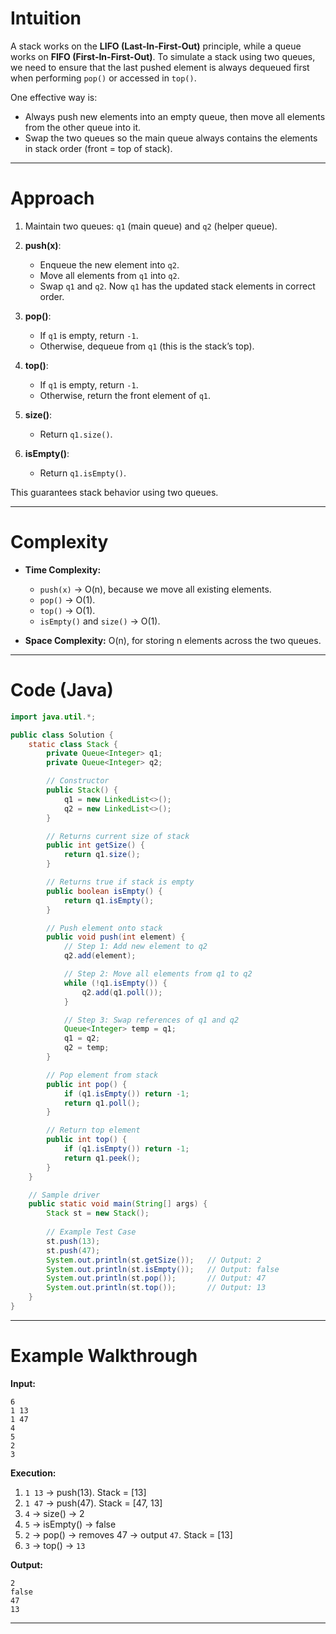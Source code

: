 # Intuition

A stack works on the **LIFO (Last-In-First-Out)** principle, while a queue works on **FIFO (First-In-First-Out)**.
To simulate a stack using two queues, we need to ensure that the last pushed element is always dequeued first when performing `pop()` or accessed in `top()`.

One effective way is:

* Always push new elements into an empty queue, then move all elements from the other queue into it.
* Swap the two queues so the main queue always contains the elements in stack order (front = top of stack).

---

# Approach

1. Maintain two queues: `q1` (main queue) and `q2` (helper queue).
2. **push(x)**:

   * Enqueue the new element into `q2`.
   * Move all elements from `q1` into `q2`.
   * Swap `q1` and `q2`. Now `q1` has the updated stack elements in correct order.
3. **pop()**:

   * If `q1` is empty, return `-1`.
   * Otherwise, dequeue from `q1` (this is the stack’s top).
4. **top()**:

   * If `q1` is empty, return `-1`.
   * Otherwise, return the front element of `q1`.
5. **size()**:

   * Return `q1.size()`.
6. **isEmpty()**:

   * Return `q1.isEmpty()`.

This guarantees stack behavior using two queues.

---

# Complexity

* **Time Complexity:**

  * `push(x)` → O(n), because we move all existing elements.
  * `pop()` → O(1).
  * `top()` → O(1).
  * `isEmpty()` and `size()` → O(1).
* **Space Complexity:** O(n), for storing n elements across the two queues.

---

# Code (Java)

```java
import java.util.*;

public class Solution {
    static class Stack {
        private Queue<Integer> q1;
        private Queue<Integer> q2;

        // Constructor
        public Stack() {
            q1 = new LinkedList<>();
            q2 = new LinkedList<>();
        }

        // Returns current size of stack
        public int getSize() {
            return q1.size();
        }

        // Returns true if stack is empty
        public boolean isEmpty() {
            return q1.isEmpty();
        }

        // Push element onto stack
        public void push(int element) {
            // Step 1: Add new element to q2
            q2.add(element);

            // Step 2: Move all elements from q1 to q2
            while (!q1.isEmpty()) {
                q2.add(q1.poll());
            }

            // Step 3: Swap references of q1 and q2
            Queue<Integer> temp = q1;
            q1 = q2;
            q2 = temp;
        }

        // Pop element from stack
        public int pop() {
            if (q1.isEmpty()) return -1;
            return q1.poll();
        }

        // Return top element
        public int top() {
            if (q1.isEmpty()) return -1;
            return q1.peek();
        }
    }

    // Sample driver
    public static void main(String[] args) {
        Stack st = new Stack();
        
        // Example Test Case
        st.push(13);
        st.push(47);
        System.out.println(st.getSize());   // Output: 2
        System.out.println(st.isEmpty());   // Output: false
        System.out.println(st.pop());       // Output: 47
        System.out.println(st.top());       // Output: 13
    }
}
```

---

# Example Walkthrough

**Input:**

```
6
1 13
1 47
4
5
2
3
```

**Execution:**

1. `1 13` → push(13). Stack = \[13]
2. `1 47` → push(47). Stack = \[47, 13]
3. `4` → size() → 2
4. `5` → isEmpty() → false
5. `2` → pop() → removes 47 → output `47`. Stack = \[13]
6. `3` → top() → `13`

**Output:**

```
2
false
47
13
```

---

